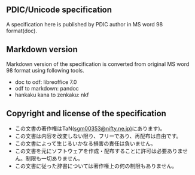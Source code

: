 PDIC/Unicode specification
--------------------------

A specification here is published by PDIC author in MS word 98 format(doc).

Markdown version
----------------

Markdown version of the specification is converted from original MS word 98 format
using following tools.

- doc to odf: libreoffice 7.0
- odf to markdown: pandoc
- hankaku kana to zenkaku: nkf

Copyright and license of the specification
------------------------------------------

* この文書の著作権はTaN([sgm00353\@nifty.ne.jp)](mailto:sgm00353@nifty.ne.jp)にあります)。
* この文書は内容を改変しない限り、フリーであり、再配布は自由です。
* この文書によって生じるいかなる損害の責任は負いません。
* この文書を元にソフトウェアを作成・配布することに許可は必要ありません。制限も一切ありません。
* この文書に従った辞書については著作権上の何の制限もありません。
